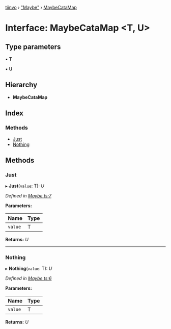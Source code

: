 [tiinvo](../README.md) › ["Maybe"](../modules/_maybe_.md) › [MaybeCataMap](_maybe_.maybecatamap.md)

# Interface: MaybeCataMap <**T, U**>

## Type parameters

▪ **T**

▪ **U**

## Hierarchy

* **MaybeCataMap**

## Index

### Methods

* [Just](_maybe_.maybecatamap.md#just)
* [Nothing](_maybe_.maybecatamap.md#nothing)

## Methods

###  Just

▸ **Just**(`value`: T): *U*

*Defined in [Maybe.ts:7](https://github.com/OctoD/tiinvo/blob/32d45ae/src/Maybe.ts#L7)*

**Parameters:**

Name | Type |
------ | ------ |
`value` | T |

**Returns:** *U*

___

###  Nothing

▸ **Nothing**(`value`: T): *U*

*Defined in [Maybe.ts:6](https://github.com/OctoD/tiinvo/blob/32d45ae/src/Maybe.ts#L6)*

**Parameters:**

Name | Type |
------ | ------ |
`value` | T |

**Returns:** *U*

